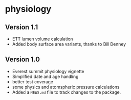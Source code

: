 # physiology

## Version 1.1

* ETT lumen volume calculation
* Added body surface area variants, thanks to Bill Denney

## Version 1.0

* Everest summit physiology vignette
* Simplified date and age handling
* better test coverage
* some physics and atomspheric pressure calculations
* Added a `NEWS.md` file to track changes to the package.
